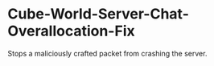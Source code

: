 # Cube-World-Server-Chat-Overallocation-Fix
Stops a maliciously crafted packet from crashing the server.
